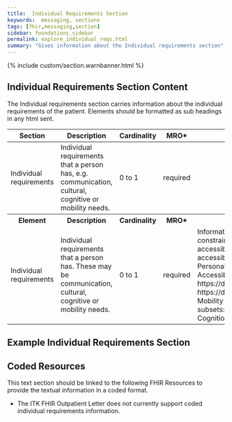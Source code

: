 ```yaml
---
title:  Individual Requirements Section
keywords:  messaging, sections
tags: [fhir,messaging,section]
sidebar: foundations_sidebar
permalink: explore_individual_reqs.html
summary: "Gives information about the Individual requirements section"
---
```


{% include custom/section.warnbanner.html %}

## Individual Requirements Section Content ##
The Individual requirements section carries information about the individual requirements of the patient. Elements should be formatted as sub headings in any html sent.

<table style="width:100%;max-width: 100%;">
	<thead>
		<tr>
			<th width="18%">Section</th>
			<th width="30%">Description</th>
			<th width="11%">Cardinality</th>
			<th width="11%">MRO*</th>
			<th width="30%">Values</th>
		</tr>
	</thead>
 <tbody>
  <tr>
   <td>Individual requirements </td>
   <td>Individual requirements that a person has, e.g. communication, cultural, cognitive or mobility needs. </td>
   <td>0 to 1</td>
   <td>required</td>
   <td>&nbsp;</td>
  </tr>
		<tr>
			<th>Element</th>
			<th>Description</th>
			<th>Cardinality</th>
			<th>MRO*</th>
			<th>Values</th>
		</tr>
  <tr>
   <td>Individual requirements</td>
   <td>Individual requirements that a person has. These may be communication, cultural, cognitive or mobility needs.</td>
   <td>0 to 1</td>
   <td>required</td>
   <td>Information volunteered by the person or their representative or carer, or known about locally.Text or coded text (SNOMED CT), constrained as specified in SCCI1605.Accessible Information standard (accessible information - communications support, accessible information - requires communications professional, accessible information - requires specific contact method, accessible information - requires specific information format).
<br/>Personal Preferences subset - https://dd4c.hscic.gov.uk/dd4c/publishedmetadatas/intid/225<br/>
Accessible information subsets - https://dd4c.hscic.gov.uk/dd4c/publishedmetadatas/intid/657 - https://dd4c.hscic.gov.uk/dd4c/publishedmetadatas/intid/660 - https://dd4c.hscic.gov.uk/dd4c/publishedmetadatas/intid/658 - https://dd4c.hscic.gov.uk/dd4c/publishedmetadatas/intid/659
<br/>Mobility subsets:https://dd4c.hscic.gov.uk/dd4c/publishedmetadatas/intid/762https://dd4c.hscic.gov.uk/dd4c/publishedmetadatas/intid/181
<br/>Cognitionhttps://dd4c.hscic.gov.uk/dd4c/publishedmetadatas/intid/9"</td>
  </tr>
 </tbody>
</table>

##  Example Individual Requirements Section ##

<script src="https://gist.github.com/IOPS-DEV/497e71d591b9041c318dc4c88517287b.js"></script>

## Coded Resources ##

This text section should be linked to the following FHIR Resources to provide the textual information in a coded format.

- The ITK FHIR Outpatient Letter does not currently support coded individual requirements information.







